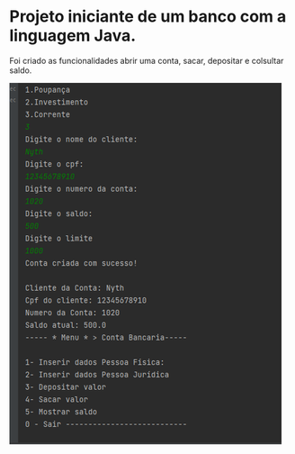 
<h1>Projeto iniciante de um banco com a linguagem Java.</h1>

Foi criado as funcionalidades abrir uma conta, sacar, depositar e colsultar saldo.

<img src="ProjetoBanco3.png">



